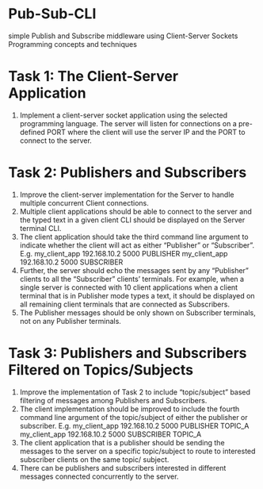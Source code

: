 # Pub-Sub-CLI
simple Publish and Subscribe  middleware using Client-Server Sockets Programming concepts and techniques


# Task 1: The Client-Server Application
1. Implement a client-server socket application using the selected programming language. 
The server will listen for connections on a pre-defined PORT where the client will use the 
server IP and the PORT to connect to the server.

# Task 2: Publishers and Subscribers
1. Improve the client-server implementation for the Server to handle multiple concurrent 
Client connections.
2. Multiple client applications should be able to connect to the server and the typed text in a 
given client CLI should be displayed on the Server terminal CLI.
3. The client application should take the third command line argument to indicate whether 
the client will act as either “Publisher” or “Subscriber”.
E.g. 
my_client_app 192.168.10.2 5000 PUBLISHER
my_client_app 192.168.10.2 5000 SUBSCRIBER
4. Further, the server should echo the messages sent by any “Publisher” clients to all the 
“Subscriber” clients’ terminals. For example, when a single server is connected with 10 
client applications when a client terminal that is in Publisher mode types a text, it should 
be displayed on all remaining client terminals that are connected as Subscribers.
5. The Publisher messages should be only shown on Subscriber terminals, not on any 
Publisher terminals.

# Task 3: Publishers and Subscribers Filtered on Topics/Subjects
1. Improve the implementation of Task 2 to include “topic/subject” based filtering of 
messages among Publishers and Subscribers.
2. The client implementation should be improved to include the fourth command line 
argument of the topic/subject of either the publisher or subscriber.
E.g. 
my_client_app 192.168.10.2 5000 PUBLISHER TOPIC_A
my_client_app 192.168.10.2 5000 SUBSCRIBER TOPIC_A
3. The client application that is a publisher should be sending the messages to the server on 
a specific topic/subject to route to interested subscriber clients on the same topic/
subject.
4. There can be publishers and subscribers interested in different messages connected 
concurrently to the server.
